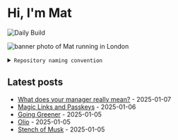 # Hi, I'm Mat

![Daily Build](https://github.com/mat-0/mat-0/workflows/Daily%20Build/badge.svg)

![banner photo of Mat running in London](https://raw.githubusercontent.com/mat-0/mat-0/master/images/gh-header-image-cropped.jpg)

<details><summary><code>Repository naming convention</code></summary>
  
Repositories, where possible, are lowercase with underscores and follow the naming conventions below. 

  
- For demonstrations or proof of concepts, use the format `demo_name`.
- Boilerplate or templates are named in the format `template_name`.
  - where appropriate these are also published through GitHub pages and will be available at `username.github.io/repo_name`.
- WordPress-related content (mostly plugins) are prefixed with `wp_`.
- Twitter bots are prefixed with `bot_`.
- Standard repositories are named as they are, sometimes this might be a domain name e.g. `thechels.uk`.
</details>

## Latest posts

<!-- blog starts -->
- [What does your manager really mean?](https://thechels.uk/what-does-your-manager-think) - 2025-01-07
- [Magic Links and Passkeys](https://thechels.uk/magic-links-passkeys) - 2025-01-06
- [Going Greener](https://thechels.uk/going-greener) - 2025-01-05
- [Olio](https://thechels.uk/olio) - 2025-01-05
- [Stench of Musk](https://thechels.uk/stench-of-musk) - 2025-01-05
<!-- blog ends -->
